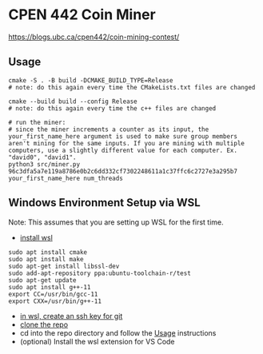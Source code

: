 # CPEN 442 Coin Miner

https://blogs.ubc.ca/cpen442/coin-mining-contest/

## Usage

```
cmake -S . -B build -DCMAKE_BUILD_TYPE=Release
# note: do this again every time the CMakeLists.txt files are changed

cmake --build build --config Release
# note: do this again every time the c++ files are changed

# run the miner:
# since the miner increments a counter as its input, the your_first_name_here argument is used to make sure group members aren't mining for the same inputs. If you are mining with multiple computers, use a slightly different value for each computer. Ex. "david0", "david1".
python3 src/miner.py 96c3dfa5a7e119a8786e0b2c6dd332cf7302248611a1c37ffc6c2727e3a295b7 your_first_name_here num_threads
```

## Windows Environment Setup via WSL

Note: This assumes that you are setting up WSL for the first time.

- [install wsl](https://docs.microsoft.com/en-us/windows/wsl/install)

```
sudo apt install cmake
sudo apt install make
sudo apt-get install libssl-dev
sudo add-apt-repository ppa:ubuntu-toolchain-r/test
sudo apt-get update
sudo apt install g++-11
export CC=/usr/bin/gcc-11
export CXX=/usr/bin/g++-11
```

- [in wsl, create an ssh key for git](https://docs.github.com/en/authentication/connecting-to-github-with-ssh/adding-a-new-ssh-key-to-your-github-account)
- [clone the repo](https://github.com/david-fong/cpen442-coin-miner)
- cd into the repo directory and follow the [Usage](#Usage) instructions
- (optional) Install the wsl extension for VS Code